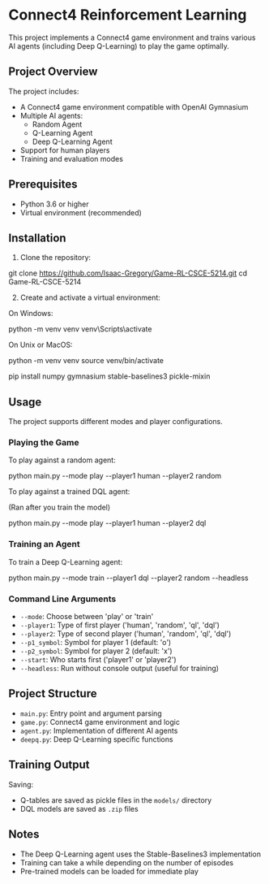 # Connect4 Reinforcement Learning

This project implements a Connect4 game environment and trains various AI agents (including Deep Q-Learning) to play the game optimally.

## Project Overview

The project includes:
- A Connect4 game environment compatible with OpenAI Gymnasium
- Multiple AI agents:
  - Random Agent
  - Q-Learning Agent
  - Deep Q-Learning Agent
- Support for human players
- Training and evaluation modes

## Prerequisites

- Python 3.6 or higher
- Virtual environment (recommended)

## Installation

1. Clone the repository:

git clone https://github.com/Isaac-Gregory/Game-RL-CSCE-5214.git
cd Game-RL-CSCE-5214


2. Create and activate a virtual environment:

On Windows:

python -m venv venv
venv\Scripts\activate


On Unix or MacOS:

python -m venv venv
source venv/bin/activate


pip install numpy gymnasium stable-baselines3 pickle-mixin


## Usage

The project supports different modes and player configurations.

### Playing the Game

To play against a random agent:

python main.py --mode play --player1 human --player2 random


To play against a trained DQL agent:

(Ran after you train the model)

python main.py --mode play --player1 human --player2 dql


### Training an Agent

To train a Deep Q-Learning agent:

python main.py --mode train --player1 dql --player2 random --headless


### Command Line Arguments

- `--mode`: Choose between 'play' or 'train'
- `--player1`: Type of first player ('human', 'random', 'ql', 'dql')
- `--player2`: Type of second player ('human', 'random', 'ql', 'dql')
- `--p1_symbol`: Symbol for player 1 (default: 'o')
- `--p2_symbol`: Symbol for player 2 (default: 'x')
- `--start`: Who starts first ('player1' or 'player2')
- `--headless`: Run without console output (useful for training)

## Project Structure

- `main.py`: Entry point and argument parsing
- `game.py`: Connect4 game environment and logic
- `agent.py`: Implementation of different AI agents
- `deepq.py`: Deep Q-Learning specific functions

## Training Output

Saving:
- Q-tables are saved as pickle files in the `models/` directory
- DQL models are saved as `.zip` files

## Notes

- The Deep Q-Learning agent uses the Stable-Baselines3 implementation
- Training can take a while depending on the number of episodes
- Pre-trained models can be loaded for immediate play